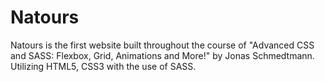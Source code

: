 # Natours
Natours is the first website built throughout the course of "Advanced CSS and SASS: Flexbox, Grid, Animations and More!" by Jonas Schmedtmann. Utilizing HTML5, CSS3 with the use of SASS. 
